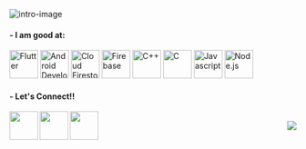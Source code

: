 <!-- ### Hi there 👋-->

![intro-image](https://github.com/jainayu/jainayu/blob/master/images/intro.jpeg)

#### - I am good at:
<img width="50px" src="https://img.icons8.com/color/2x/flutter.png" title="Flutter" />
<img width="50px" src="https://img.icons8.com/fluent/96/android-os.png" title="Android Development"/>
<img width="50px" src="https://img.icons8.com/color/2x/cloud-firestore.png" title="Cloud Firestore"/>
<img width="50px" src="https://img.icons8.com/color/2x/firebase.png" title="Firebase"/>
<img width="50px" src="https://img.icons8.com/color/2x/c-plus-plus-logo.png" title="C++"/>
<img width="50px" src="https://img.icons8.com/color/2x/c-programming.png" title="C"/>
<img width="50px" src="https://img.icons8.com/color/2x/javascript.png" title="Javascript"/>
<img width="50px" src="https://img.icons8.com/color/2x/nodejs.png" title="Node.js"/>

#### - Let's Connect!!

<a href="https://www.linkedin.com/in/ayush-jain-2401/">
  <img align="left" width="50px" src="https://img.icons8.com/plasticine/2x/linkedin.png" />
</a>
<a href="https://www.facebook.com/aayushjain.smart/">
  <img align="left" width="50px" src="https://img.icons8.com/plasticine/2x/facebook-new.png" />
</a>
<a href = "mailto: ayujain.728@gmail.com">
  <img align="left" width="50px" src="https://img.icons8.com/plasticine/2x/gmail.png" />
</a>
<br>
<img align="right" src="https://rushter.com/counter.svg">

<!--
**jainayu/jainayu** is a ✨ _special_ ✨ repository because its `README.md` (this file) appears on your GitHub profile.

Here are some ideas to get you started:

- 🔭 I’m currently working on ...
- 🌱 I’m currently learning ...
- 👯 I’m looking to collaborate on ...
- 🤔 I’m looking for help with ...
- 💬 Ask me about ...
- 😄 Pronouns: ...
- ⚡ Fun fact: ...
-->


